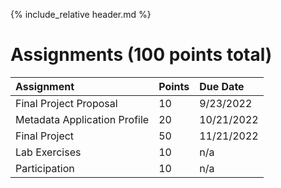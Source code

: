 {% include_relative header.md %}

# Assignments (100 points total)
| Assignment                   | Points | Due Date   |
| :--------------------------- | :----- | :--------- |
| Final Project Proposal       | 10     | 9/23/2022  |
| Metadata Application Profile | 20     | 10/21/2022 |
| Final Project                | 50     | 11/21/2022 |
| Lab Exercises                | 10     | n/a        |
| Participation                | 10     | n/a        |
